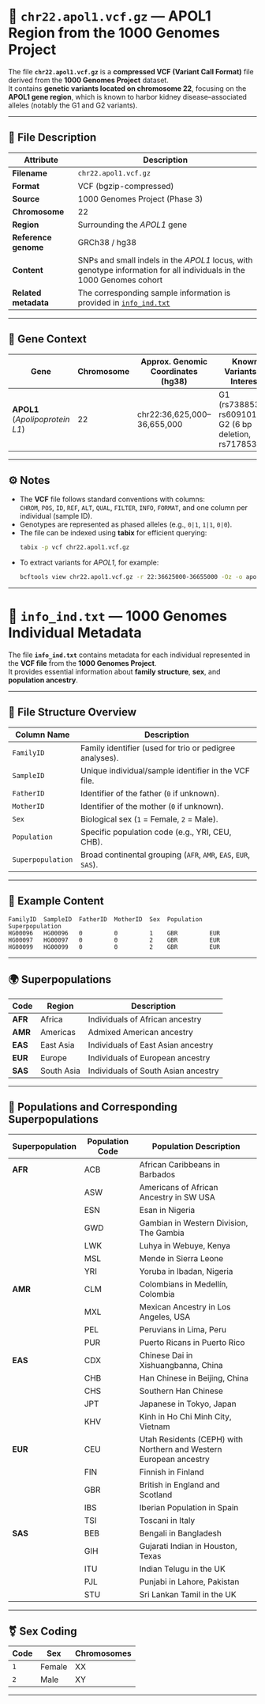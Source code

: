 # 🧬 `chr22.apol1.vcf.gz` — APOL1 Region from the 1000 Genomes Project

The file **`chr22.apol1.vcf.gz`** is a **compressed VCF (Variant Call Format)** file derived from the **1000 Genomes Project** dataset.  
It contains **genetic variants located on chromosome 22**, focusing on the **APOL1 gene region**, which is known to harbor kidney disease–associated alleles (notably the G1 and G2 variants).

---

## 📁 File Description

| **Attribute** | **Description** |
|----------------|-----------------|
| **Filename** | `chr22.apol1.vcf.gz` |
| **Format** | VCF (bgzip-compressed) |
| **Source** | 1000 Genomes Project (Phase 3) |
| **Chromosome** | 22 |
| **Region** | Surrounding the *APOL1* gene |
| **Reference genome** | GRCh38 / hg38 |
| **Content** | SNPs and small indels in the *APOL1* locus, with genotype information for all individuals in the 1000 Genomes cohort |
| **Related metadata** | The corresponding sample information is provided in [`info_ind.txt`](./info_ind.txt) |

---

## 🧬 Gene Context

| **Gene** | **Chromosome** | **Approx. Genomic Coordinates (hg38)** | **Known Variants of Interest** |
|-----------|----------------|---------------------------------------|--------------------------------|
| **APOL1** (*Apolipoprotein L1*) | 22 | chr22:36,625,000–36,655,000 | G1 (rs73885319, rs60910145), G2 (6 bp deletion, rs71785313) |

---

## ⚙️ Notes

- The **VCF** file follows standard conventions with columns:  
  `CHROM`, `POS`, `ID`, `REF`, `ALT`, `QUAL`, `FILTER`, `INFO`, `FORMAT`, and one column per individual (sample ID).
- Genotypes are represented as phased alleles (e.g., `0|1`, `1|1`, `0|0`).
- The file can be indexed using **tabix** for efficient querying:
  ```bash
  tabix -p vcf chr22.apol1.vcf.gz
  ```
- To extract variants for *APOL1*, for example:
  ```bash
  bcftools view chr22.apol1.vcf.gz -r 22:36625000-36655000 -Oz -o apol1_region.vcf.gz
  ```

---

# 🧬 `info_ind.txt` — 1000 Genomes Individual Metadata

The file **`info_ind.txt`** contains metadata for each individual represented in the **VCF file** from the **1000 Genomes Project**.  
It provides essential information about **family structure**, **sex**, and **population ancestry**.

---

## 📄 File Structure Overview

| **Column Name** | **Description** |
|-----------------|-----------------|
| `FamilyID` | Family identifier (used for trio or pedigree analyses). |
| `SampleID` | Unique individual/sample identifier in the VCF file. |
| `FatherID` | Identifier of the father (`0` if unknown). |
| `MotherID` | Identifier of the mother (`0` if unknown). |
| `Sex` | Biological sex (`1` = Female, `2` = Male). |
| `Population` | Specific population code (e.g., YRI, CEU, CHB). |
| `Superpopulation` | Broad continental grouping (`AFR`, `AMR`, `EAS`, `EUR`, `SAS`). |

---

## 💾 Example Content

```text
FamilyID  SampleID  FatherID  MotherID  Sex  Population  Superpopulation
HG00096   HG00096   0         0         1    GBR         EUR
HG00097   HG00097   0         0         2    GBR         EUR
HG00099   HG00099   0         0         2    GBR         EUR
```

---

## 🌍 Superpopulations

| **Code** | **Region** | **Description** |
|-----------|-------------|-----------------|
| **AFR** | Africa | Individuals of African ancestry |
| **AMR** | Americas | Admixed American ancestry |
| **EAS** | East Asia | Individuals of East Asian ancestry |
| **EUR** | Europe | Individuals of European ancestry |
| **SAS** | South Asia | Individuals of South Asian ancestry |

---

## 👥 Populations and Corresponding Superpopulations

| **Superpopulation** | **Population Code** | **Population Description** |
|----------------------|---------------------|-----------------------------|
| **AFR** | ACB | African Caribbeans in Barbados |
|  | ASW | Americans of African Ancestry in SW USA |
|  | ESN | Esan in Nigeria |
|  | GWD | Gambian in Western Division, The Gambia |
|  | LWK | Luhya in Webuye, Kenya |
|  | MSL | Mende in Sierra Leone |
|  | YRI | Yoruba in Ibadan, Nigeria |
| **AMR** | CLM | Colombians in Medellín, Colombia |
|  | MXL | Mexican Ancestry in Los Angeles, USA |
|  | PEL | Peruvians in Lima, Peru |
|  | PUR | Puerto Ricans in Puerto Rico |
| **EAS** | CDX | Chinese Dai in Xishuangbanna, China |
|  | CHB | Han Chinese in Beijing, China |
|  | CHS | Southern Han Chinese |
|  | JPT | Japanese in Tokyo, Japan |
|  | KHV | Kinh in Ho Chi Minh City, Vietnam |
| **EUR** | CEU | Utah Residents (CEPH) with Northern and Western European ancestry |
|  | FIN | Finnish in Finland |
|  | GBR | British in England and Scotland |
|  | IBS | Iberian Population in Spain |
|  | TSI | Toscani in Italy |
| **SAS** | BEB | Bengali in Bangladesh |
|  | GIH | Gujarati Indian in Houston, Texas |
|  | ITU | Indian Telugu in the UK |
|  | PJL | Punjabi in Lahore, Pakistan |
|  | STU | Sri Lankan Tamil in the UK |

---

## ⚧ Sex Coding

| **Code** | **Sex** | **Chromosomes** |
|-----------|----------|-----------------|
| `1` | Female | XX |
| `2` | Male | XY |

---





